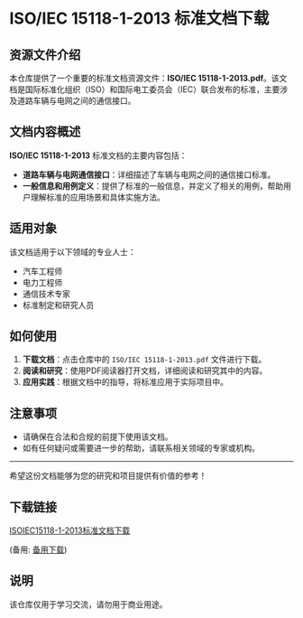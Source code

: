 # ISO/IEC 15118-1-2013 标准文档下载

## 资源文件介绍

本仓库提供了一个重要的标准文档资源文件：**ISO/IEC 15118-1-2013.pdf**。该文档是国际标准化组织（ISO）和国际电工委员会（IEC）联合发布的标准，主要涉及道路车辆与电网之间的通信接口。

## 文档内容概述

**ISO/IEC 15118-1-2013** 标准文档的主要内容包括：

- **道路车辆与电网通信接口**：详细描述了车辆与电网之间的通信接口标准。
- **一般信息和用例定义**：提供了标准的一般信息，并定义了相关的用例，帮助用户理解标准的应用场景和具体实施方法。

## 适用对象

该文档适用于以下领域的专业人士：

- 汽车工程师
- 电力工程师
- 通信技术专家
- 标准制定和研究人员

## 如何使用

1. **下载文档**：点击仓库中的 `ISO/IEC 15118-1-2013.pdf` 文件进行下载。
2. **阅读和研究**：使用PDF阅读器打开文档，详细阅读和研究其中的内容。
3. **应用实践**：根据文档中的指导，将标准应用于实际项目中。

## 注意事项

- 请确保在合法和合规的前提下使用该文档。
- 如有任何疑问或需要进一步的帮助，请联系相关领域的专家或机构。

---

希望这份文档能够为您的研究和项目提供有价值的参考！

## 下载链接
[ISOIEC15118-1-2013标准文档下载](https://pan.quark.cn/s/0fcd2d240ea2) 

(备用: [备用下载](https://pan.baidu.com/s/1X8k7ypzew1xgiWz4Jsip0g?pwd=1234))

## 说明

该仓库仅用于学习交流，请勿用于商业用途。
